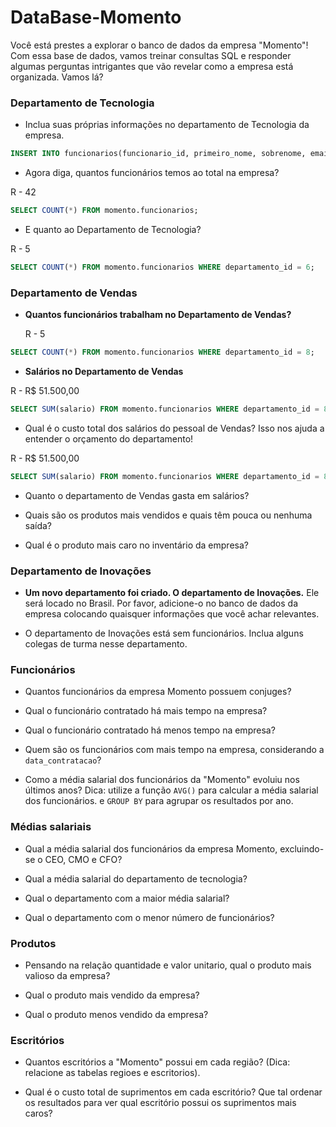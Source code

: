 # DataBase-Momento

Você está prestes a explorar o banco de dados da empresa "Momento"! Com essa base de dados, vamos treinar consultas SQL e responder algumas perguntas intrigantes que vão revelar como a empresa está organizada. Vamos lá?

### Departamento de Tecnologia 

* Inclua suas próprias informações no departamento de Tecnologia da empresa.
```sql
INSERT INTO funcionarios(funcionario_id, primeiro_nome, sobrenome, email, senha, telefone, data_contratacao, cargo_id, salario, gerente_id, departamento_id) VALUES (307, 'César', 'Oliveira', 'cesarsouz10@gmai.com', 'cesar123', '11 998745989', 2024-25-11, 14, 100.000, NULL, 6 );
```

* Agora diga, quantos funcionários temos ao total na empresa?
 
R - 42
```sql
SELECT COUNT(*) FROM momento.funcionarios;
```

* E quanto ao Departamento de Tecnologia? 

R - 5
```sql
SELECT COUNT(*) FROM momento.funcionarios WHERE departamento_id = 6;
```

### Departamento de Vendas 

* **Quantos funcionários trabalham no Departamento de Vendas?**
 
  R - 5
 ```sql
SELECT COUNT(*) FROM momento.funcionarios WHERE departamento_id = 8;
```

* **Salários no Departamento de Vendas**
 
 R - R$ 51.500,00
```sql
SELECT SUM(salario) FROM momento.funcionarios WHERE departamento_id = 8;
```

* Qual é o custo total dos salários do pessoal de Vendas? Isso nos ajuda a entender o orçamento do departamento!
 
 R - R$ 51.500,00
```sql
SELECT SUM(salario) FROM momento.funcionarios WHERE departamento_id = 8;
```

* Quanto o departamento de Vendas gasta em salários?

* Quais são os produtos mais vendidos e quais têm pouca ou nenhuma saída?

* Qual é o produto mais caro no inventário da empresa?

### Departamento de Inovações 

* **Um novo departamento foi criado. O departamento de Inovações.** 
Ele será locado no Brasil. Por favor, adicione-o no banco de dados da empresa colocando quaisquer informações que você achar relevantes.

* O departamento de Inovações está sem funcionários. Inclua alguns colegas de turma nesse departamento.  

### Funcionários

* Quantos funcionários da empresa Momento possuem conjuges?

* Qual o funcionário contratado há mais tempo na empresa?

* Qual o funcionário contratado há menos tempo na empresa?

* Quem são os funcionários com mais tempo na empresa, considerando a `data_contratacao`?

* Como a média salarial dos funcionários da "Momento" evoluiu nos últimos anos?
Dica: utilize a função `AVG()` para calcular a média salarial dos funcionários. e `GROUP BY` para agrupar os resultados por ano.

### Médias salariais

* Qual a média salarial dos funcionários da empresa Momento, excluindo-se o CEO, CMO e CFO?

* Qual a média salarial do departamento de tecnologia? 

* Qual o departamento com a maior média salarial?

* Qual o departamento com o menor número de funcionários?

### Produtos

* Pensando na relação quantidade e valor unitario, qual o produto mais valioso da empresa?

* Qual o produto mais vendido da empresa?

* Qual o produto menos vendido da empresa?

### Escritórios

* Quantos escritórios a "Momento" possui em cada região? (Dica: relacione as tabelas regioes e escritorios).

* Qual é o custo total de suprimentos em cada escritório? Que tal ordenar os resultados para ver qual escritório possui os suprimentos mais caros?
